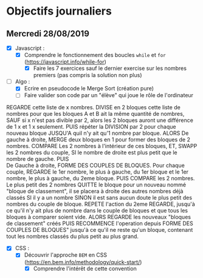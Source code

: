# Objectifs journaliers

## Mercredi 28/08/2019


* [x] Javascript :
  * [x] Comprendre le fonctionnement des boucles `while` et `for` (https://javascript.info/while-for)
    * [x] Faire les 7 exercices
sauf le dernier exercise sur les nombres premiers (pas compris la solution non plus)

* [ ] Algo : 
  * [x] Ecrire en pseudocode le Merge Sort (création pure)
  * [ ] Faire valider son code par un "élève" qui joue le rôle de l'ordinateur

REGARDE cette liste de x nombres.
DIVISE en 2 bloques cette liste de nombres pour que les bloques A et B ait la même quantité de nombres,
SAUF si x n'est pas divible par 2, alors les 2 bloques auront une différence de 1 x et 1 x seulement.
PUIS répéter la DIVISION par 2 pour chaque nouveau bloque  JUSQU'A quil n'y ait qu'1 nombre par bloque.
ALORS
De gauche à droite, MERGE deux bloques en 1 pour former des bloques de 2 nombres.
COMPARE Les 2 nombres à l'intérieur de ces bloques, 
ET,
SWAPP les 2 nombres du couple,
SI le nombre de droite est plus petit que le nombre de gauche.
PUIS    
De Gauche à droite, FORME DES COUPLES DE BLOQUES.
Pour chaque couple,
REGARDE le 1er nombre, le plus à gauche, du 1er bloque et le 1er nombre, le plus à gauche, du 2eme bloque.
PUIS COMPARE les 2 nombres.
Le plus petit des 2 nombres QUITTE le bloque pour un nouveau nommé "bloque de classement", il se placera à droite des autres nombres déjà classés SI il y a un nombre SINON il est sans aucun doute le plus petit des nombres du couple de bloque.
REPETE l'action du 2eme REGARDE, jusqu'à ce qu'il n'y ait plus de nombre dans le couple de bloques et que tous les bloques à comparer soient vide.
ALORS REGARDE les nouveaux "bloques de classement" créés
PUIS
RECOMMENCE l'operation depuis FORME DES COUPLES DE BLOQUES" jusqu'à ce qu'il ne reste qu'un bloque, contenant tout les nombres classés du plus petit au plus grand.

  

* [x] CSS : 
  * [x] Découvrir l'approche `BEM` en CSS (https://en.bem.info/methodology/quick-start/)
    * [x] Comprendre l'intérêt de cette convention
